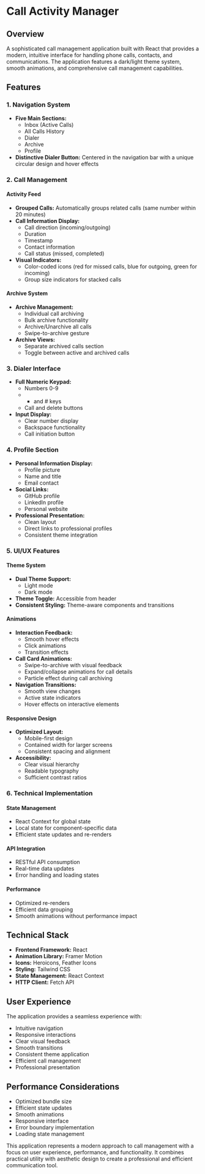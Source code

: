 # Call Activity Manager

## Overview
A sophisticated call management application built with React that provides a modern, intuitive interface for handling phone calls, contacts, and communications. The application features a dark/light theme system, smooth animations, and comprehensive call management capabilities.

## Features

### 1. Navigation System
- **Five Main Sections:**
  - Inbox (Active Calls)
  - All Calls History
  - Dialer
  - Archive
  - Profile
- **Distinctive Dialer Button:** Centered in the navigation bar with a unique circular design and hover effects

### 2. Call Management

#### Activity Feed
- **Grouped Calls:** Automatically groups related calls (same number within 20 minutes)
- **Call Information Display:**
  - Call direction (incoming/outgoing)
  - Duration
  - Timestamp
  - Contact information
  - Call status (missed, completed)
- **Visual Indicators:**
  - Color-coded icons (red for missed calls, blue for outgoing, green for incoming)
  - Group size indicators for stacked calls

#### Archive System
- **Archive Management:**
  - Individual call archiving
  - Bulk archive functionality
  - Archive/Unarchive all calls
  - Swipe-to-archive gesture
- **Archive Views:**
  - Separate archived calls section
  - Toggle between active and archived calls

### 3. Dialer Interface
- **Full Numeric Keypad:**
  - Numbers 0-9
  - * and # keys
  - Call and delete buttons
- **Input Display:**
  - Clear number display
  - Backspace functionality
  - Call initiation button

### 4. Profile Section
- **Personal Information Display:**
  - Profile picture
  - Name and title
  - Email contact
- **Social Links:**
  - GitHub profile
  - LinkedIn profile
  - Personal website
- **Professional Presentation:**
  - Clean layout
  - Direct links to professional profiles
  - Consistent theme integration

### 5. UI/UX Features

#### Theme System
- **Dual Theme Support:**
  - Light mode
  - Dark mode
- **Theme Toggle:** Accessible from header
- **Consistent Styling:** Theme-aware components and transitions

#### Animations
- **Interaction Feedback:**
  - Smooth hover effects
  - Click animations
  - Transition effects
- **Call Card Animations:**
  - Swipe-to-archive with visual feedback
  - Expand/collapse animations for call details
  - Particle effect during call archiving
- **Navigation Transitions:**
  - Smooth view changes
  - Active state indicators
  - Hover effects on interactive elements

#### Responsive Design
- **Optimized Layout:**
  - Mobile-first design
  - Contained width for larger screens
  - Consistent spacing and alignment
- **Accessibility:**
  - Clear visual hierarchy
  - Readable typography
  - Sufficient contrast ratios

### 6. Technical Implementation

#### State Management
- React Context for global state
- Local state for component-specific data
- Efficient state updates and re-renders

#### API Integration
- RESTful API consumption
- Real-time data updates
- Error handling and loading states

#### Performance
- Optimized re-renders
- Efficient data grouping
- Smooth animations without performance impact

## Technical Stack
- **Frontend Framework:** React
- **Animation Library:** Framer Motion
- **Icons:** Heroicons, Feather Icons
- **Styling:** Tailwind CSS
- **State Management:** React Context
- **HTTP Client:** Fetch API

## User Experience
The application provides a seamless experience with:
- Intuitive navigation
- Responsive interactions
- Clear visual feedback
- Smooth transitions
- Consistent theme application
- Efficient call management
- Professional presentation

## Performance Considerations
- Optimized bundle size
- Efficient state updates
- Smooth animations
- Responsive interface
- Error boundary implementation
- Loading state management

This application represents a modern approach to call management with a focus on user experience, performance, and functionality. It combines practical utility with aesthetic design to create a professional and efficient communication tool.
